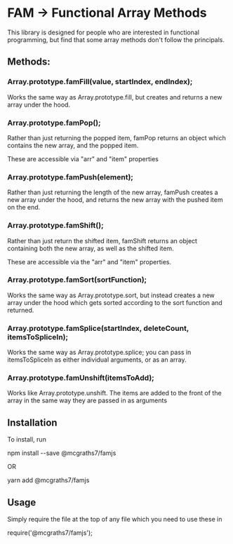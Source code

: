 # FAM -> Functional Array Methods

This library is designed for people who are interested in functional programming, but find that some array methods don't follow the principals.

## Methods:

### Array.prototype.famFill(value, startIndex, endIndex);

Works the same way as Array.prototype.fill, but creates and returns a new array under the hood.

### Array.prototype.famPop();

Rather than just returning the popped item, famPop returns an object which contains the new array, and the popped item.

These are accessible via "arr" and "item" properties

### Array.prototype.famPush(element);

Rather than just returning the length of the new array, famPush creates a new array under the hood, and returns the new array with the pushed item on the end.

### Array.prototype.famShift();

Rather than just return the shifted item, famShift returns an object containing both the new array, as well as the shifted item.

These are accessible via the "arr" and "item" properties.

### Array.prototype.famSort(sortFunction);

Works the same way as Array.prototype.sort, but instead creates a new array under the hood which gets sorted according to the sort function and returned.

### Array.prototype.famSplice(startIndex, deleteCount, itemsToSpliceIn);

Works the same way as Array.prototype.splice; you can pass in itemsToSpliceIn as either individual arguments, or as an array.

### Array.prototype.famUnshift(itemsToAdd);

Works like Array.prototype.unshift. The items are added to the front of the array in the same way they are passed in as arguments

## Installation

To install, run

npm install --save @mcgraths7/famjs

OR

yarn add @mcgraths7/famjs

## Usage

Simply require the file at the top of any file which you need to use these in

require('@mcgraths7/famjs');
